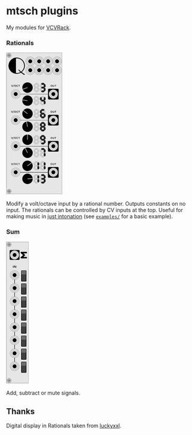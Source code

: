 # mtsch plugins

My modules for [VCVRack](https://github.com/VCVRack/Rack).

### Rationals

![rationals](images/Rationals.png)

Modify a volt/octave input by a rational number. Outputs constants on no input.
The rationals can be controlled by CV inputs at the top. Useful for making
music in [just intonation](https://en.wikipedia.org/wiki/Just_intonation) (see
[`examples/`](examples/example-rationals.vcv) for a basic
example).

### Sum

![sum](images/Sum.png)

Add, subtract or mute signals.

## Thanks

Digital display in Rationals taken from
[luckyxxl](https://github.com/luckyxxl/vcv_luckyxxl).
